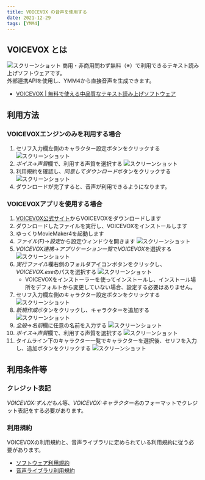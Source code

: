```yaml
---
title: VOICEVOX の音声を使用する
date: 2021-12-29
tags: [YMM4]
---
```

## VOICEVOX とは
![スクリーンショット](VOICEVOXを使用する_0639.png)
商用・非商用問わず無料（※）で利用できるテキスト読み上げソフトウェアです。  
外部連携APIを使用し、YMM4から直接音声を生成できます。  
- [VOICEVOX | 無料で使える中品質なテキスト読み上げソフトウェア](https://voicevox.hiroshiba.jp/)

## 利用方法
### VOICEVOXエンジンのみを利用する場合
1. セリフ入力欄左側のキャラクター設定ボタンをクリックする
![スクリーンショット](VOICEVOXを使用する_3217.png)
1. *ボイス*→*声質*欄で、利用する声質を選択する
![スクリーンショット](VOICEVOXを使用する_2504.png)
1. 利用規約を確認し、*同意してダウンロード*ボタンをクリックする
![スクリーンショット](VOICEVOXを使用する_2710.png)
1. ダウンロードが完了すると、音声が利用できるようになります。

### VOICEVOXアプリを使用する場合
1. [VOICEVOX公式サイト](https://voicevox.hiroshiba.jp/)からVOICEVOXをダウンロードします
1. ダウンロードしたファイルを実行し、VOICEVOXをインストールします
1. ゆっくりMovieMaker4を起動します
1. *ファイル(F)*→*設定*から設定ウィンドウを開きます
![スクリーンショット](VOICEVOXを使用する_1253.png)
1. *VOICEVOX連携*→*アプリケーション一覧*で*VOICEVOX*を選択する
![スクリーンショット](VOICEVOXを使用する_5118.png)
1. *実行ファイル*欄右側のフォルダアイコンボタンをクリックし、*VOICEVOX.exe*のパスを選択する
![スクリーンショット](VOICEVOXを使用する_5322.png)
   - VOICEVOXをインストーラーを使ってインストールし、インストール場所をデフォルトから変更していない場合、設定する必要はありません。
1. セリフ入力欄左側のキャラクター設定ボタンをクリックする
![スクリーンショット](VOICEVOXを使用する_3217.png)
1. *新規作成*ボタンをクリックし、キャラクターを追加する
![スクリーンショット](VOICEVOXを使用する_3412.png)
1. *全般*→*名前*欄に任意の名前を入力する
![スクリーンショット](VOICEVOXを使用する_3523.png)
1. *ボイス*→*声質*欄で、利用する声質を選択する
![スクリーンショット](VOICEVOXを使用する_2504.png)
1. タイムライン下のキャラクター一覧でキャラクターを選択後、セリフを入力し、追加ボタンをクリックする
![スクリーンショット](CeVIOを使用する_3911.png)

## 利用条件等
### クレジット表記
*VOICEVOX:ずんだもん*等、*VOICEVOX:キャラクター名*のフォーマットでクレジット表記をする必要があります。  

### 利用規約
VOICEVOXの利用規約と、音声ライブラリに定められている利用規約に従う必要があります。
- [ソフトウェア利用規約](https://voicevox.hiroshiba.jp/term)
- [音声ライブラリ利用規約](https://voicevox.hiroshiba.jp/#characters)